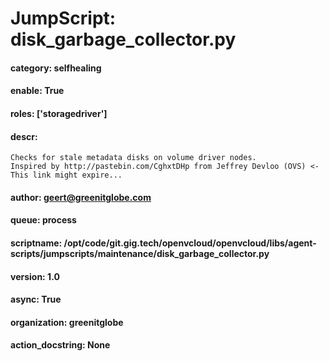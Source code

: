 
# JumpScript: disk_garbage_collector.py
        
#### category: selfhealing
#### enable: True
#### roles: ['storagedriver']
#### descr: 
```
Checks for stale metadata disks on volume driver nodes.
Inspired by http://pastebin.com/CghxtDHp from Jeffrey Devloo (OVS) <- This link might expire...

```
#### author: geert@greenitglobe.com
#### queue: process
#### scriptname: /opt/code/git.gig.tech/openvcloud/openvcloud/libs/agent-scripts/jumpscripts/maintenance/disk_garbage_collector.py
#### version: 1.0
#### async: True
#### organization: greenitglobe
#### action_docstring: None